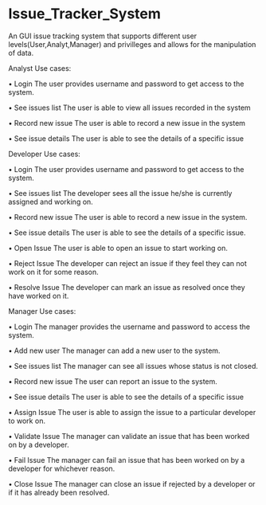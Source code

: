 # Issue_Tracker_System

An GUI issue tracking system that supports different user levels(User,Analyt,Manager) and privilleges and allows for the manipulation of data.  




Analyst Use cases:


•	Login
The user provides username and password to get access to the system.

•	See issues list
The user is able to view all issues recorded in the system

•	Record new issue
The user is able to record a new issue in the system

•	See issue details
The user is able to see the details of a specific issue


Developer Use cases:


•	Login
The user provides username and password to get access to the system.

•	See issues list
The developer sees all the issue he/she is currently assigned and working on.

•	Record new issue
The user is able to record a new issue in the system.

•	See issue details
The user is able to see the details of a specific issue.

•	Open Issue
The user is able to open an issue to start working on.

•	Reject Issue
The developer can reject an issue if they feel they can not work on it for some reason. 

•	Resolve Issue
The developer can mark an issue as resolved once they have worked on it.



Manager Use cases:


•	Login
The manager provides the username and password to access the system.

•	Add new user
The manager can add a new user to the system.

•	See issues list
The manager can see all issues whose status is not closed.

•	Record new issue
The user can report an issue to the system.

•	See issue details
The user is able to see the details of a specific issue

•	Assign Issue
The user is able to assign the issue to a particular developer to work on.

•	Validate Issue
The manager can validate an issue that has been worked on by a developer.

•	Fail Issue
The manager can fail an issue that has been worked on by a developer for whichever reason. 

•	Close Issue
The manager can close an issue if rejected by a developer or if it has already been resolved.

